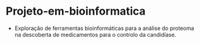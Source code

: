 ﻿# Projeto-em-bioinformatica

- Exploração de ferramentas bioinformáticas para a análise do proteoma na descoberta de medicamentos para o controlo da candidíase.
